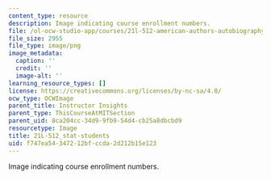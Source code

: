 ```yaml
---
content_type: resource
description: Image indicating course enrollment numbers.
file: /ol-ocw-studio-app/courses/21l-512-american-authors-autobiography-and-memoir-fall-2013/f747ea54347212bfccda2d212b15e123_21L-512_stat-students.png
file_size: 2955
file_type: image/png
image_metadata:
  caption: ''
  credit: ''
  image-alt: ''
learning_resource_types: []
license: https://creativecommons.org/licenses/by-nc-sa/4.0/
ocw_type: OCWImage
parent_title: Instructor Insights
parent_type: ThisCourseAtMITSection
parent_uid: 8ca204cc-34d9-9fb9-54d4-cb25a8dbcbd9
resourcetype: Image
title: 21L-512_stat-students
uid: f747ea54-3472-12bf-ccda-2d212b15e123
---
```

Image indicating course enrollment numbers.